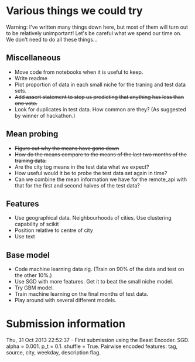 # Various things we could try

Warning: I've written many things down here, but most of them will turn out to be relatively unimportant! Let's be careful what we spend our time on. We don't need to do all these things...

## Miscellaneous 
* Move code from notebooks when it is useful to keep.
* Write readme
* Plot proportion of data in each small niche for the traning and test data sets.
* ~~Add assert statement to stop us predicting that anything has less than one vote.~~
* Look for duplicates in test data. How common are they? (As suggested by winner of hackathon.)

## Mean probing
* ~~Figure out why the means have gone down~~
* ~~How do the means compare to the means of the last two months of the training data.~~
* Are the city tog means in the test data what we expect?
* How useful would it be to probe the test data set again in time?
* Can we combine the mean information we have for the remote_api with that for the first and second halves of the test data?

## Features
* Use geographical data. Neighbourhoods of cities. Use clustering capability of scikit
* Position relative to centre of city
* Use text

## Base model
* Code machine learning data rig. (Train on 90% of the data and test on the other 10%.)
* Use SGD with more features. Get it to beat the small niche model.
* Try GBM model.
* Train machine learning on the final months of test data.
* Play around with several different models.


# Submission information
Thu, 31 Oct 2013 22:52:37 - First submission using the Beast Encoder. SGD. alpha = 0.001. p_t = 0.1. shuffle = True. Pairwise encoded features: tag, source, city, weekday, description flag.
